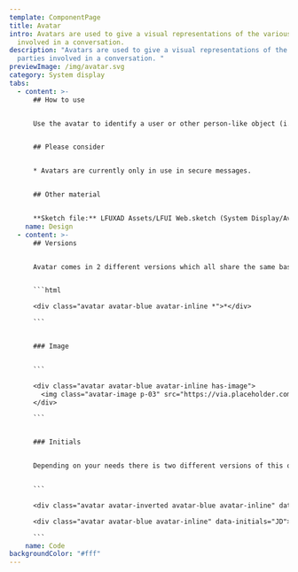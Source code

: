 ```yaml
---
template: ComponentPage
title: Avatar
intro: Avatars are used to give a visual representations of the various parties
  involved in a conversation.
description: "Avatars are used to give a visual representations of the various
  parties involved in a conversation. "
previewImage: /img/avatar.svg
category: System display
tabs:
  - content: >-
      ## How to use


      Use the avatar to identify a user or other person-like object (i.e. business or service desk). The avatar may feature an image or just the users initials. Länsförsäkringar are identified by the symbol in logo.


      ## Please consider


      * Avatars are currently only in use in secure messages.


      ## Other material


      **Sketch file:** LFUXAD Assets/LFUI Web.sketch (System Display/Avatar)
    name: Design
  - content: >-
      ## Versions


      Avatar comes in 2 different versions which all share the same base html and modifiers.


      ```html

      <div class="avatar avatar-blue avatar-inline *">*</div>

      ```


      ### Image


      ```

      <div class="avatar avatar-blue avatar-inline has-image">
        <img class="avatar-image p-03" src="https://via.placeholder.com/30" alt="Jane Doe">
      </div>

      ```


      ### Initials


      Depending on your needs there is two different versions of this one. One with a background color and one with only a border. 


      ```

      <div class="avatar avatar-inverted avatar-blue avatar-inline" data-initials="JD">Jane Doe</div>

      <div class="avatar avatar-blue avatar-inline" data-initials="JD">Jane Doe</div>

      ```
    name: Code
backgroundColor: "#fff"
---
```


